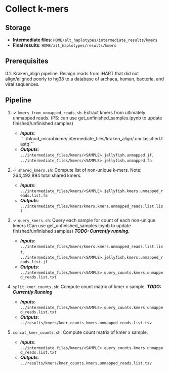 # Collect k-mers

## Storage
- **Intermediate files**: ```HOME/alt_haplotypes/intermediate_results/kmers```
- **Final results**: ```HOME/alt_haplotypes/results/kmers```

## Prerequisites

0.1. Kraken_align pipeline. Relaign reads from iHART that did not align/aligned poorly to hg38 to a database of archaea, human, bacteria, and viral sequences.

## Pipeline

1.  ✓ ```kmers_from_unmapped_reads.sh```: Extract kmers from ultimately unmapped reads. (PS: can use get_unfinished_samples.ipynb to update finished/unfinished samples)
    - ***Inputs***: ``../blood_microbiome/intermediate_files/kraken_align/<SAMPLE>.unclassified.fastq```
    - ***Outputs***: ```../intermediate_files/kmers/<SAMPLE>.jellyfish.unmapped.jf```, ```../intermediate_files/kmers/<SAMPLE>.jellyfish.unmapped.fa```

2. ✓ ```shared_kmers.sh```: Compute list of non-unique k-mers. Note: 264,492,894 total shared kmers.
    - ***Inputs***: ```../intermediate_files/kmers/<SAMPLE>.jellyfish.kmers.unmapped_reads.list.fa```
    - ***Outputs***: ```../intermediate_files/kmers/kmers.kmers.unmapped_reads.list.list```

3. ✓ ```query_kmers.sh```: Query each sample for count of each non-unique kmers (Can use get_unfinished_samples.ipynb to update finished/unfinished samples) ***TODO: Currently running.***
    - ***Inputs***: ```../intermediate_files/kmers/kmers.kmers.unmapped_reads.list.list```, ```../intermediate_files/kmers/<SAMPLE>.jellyfish.kmers.unmapped_reads.list.jf```
    - ***Outputs***: ```../intermediate_files/kmers/<SAMPLE>.query_counts.kmers.unmapped_reads.list.txt```

4. ```split_kmer_counts.sh```: Compute count matrix of kmer x sample.   ***TODO: Currently Running***
    - ***Inputs***:  ```../intermediate_files/kmers/<SAMPLE>.query_counts.kmers.unmapped_reads.list.txt```
    - ***Outputs***: ```../results/kmers/kmer_counts.kmers.unmapped_reads.list.tsv```    

5. ```concat_kmer_counts.sh```: Compute count matrix of kmer x sample.   
    - ***Inputs***:  ```../intermediate_files/kmers/<SAMPLE>.query_counts.kmers.unmapped_reads.list.txt```
    - ***Outputs***: ```../results/kmers/kmer_counts.kmers.unmapped_reads.list.tsv```
